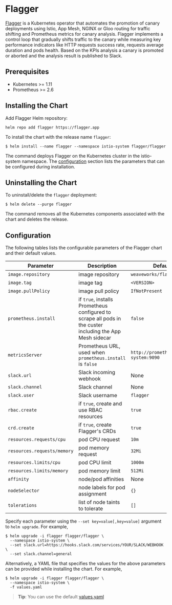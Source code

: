 # Flagger

[Flagger](https://github.com/weaveworks/flagger) is a Kubernetes operator that automates the promotion of 
canary deployments using Istio, App Mesh, NGINX or Gloo routing for traffic shifting and Prometheus metrics for canary analysis. 
Flagger implements a control loop that gradually shifts traffic to the canary while measuring key performance indicators
like HTTP requests success rate, requests average duration and pods health.
Based on the KPIs analysis a canary is promoted or aborted and the analysis result is published to Slack.

## Prerequisites

* Kubernetes >= 1.11
* Prometheus >= 2.6

## Installing the Chart

Add Flagger Helm repository:

```console
helm repo add flagger https://flagger.app
```

To install the chart with the release name `flagger`:

```console
$ helm install --name flagger --namespace istio-system flagger/flagger
```

The command deploys Flagger on the Kubernetes cluster in the istio-system namespace.
The [configuration](#configuration) section lists the parameters that can be configured during installation.

## Uninstalling the Chart

To uninstall/delete the `flagger` deployment:

```console
$ helm delete --purge flagger
```

The command removes all the Kubernetes components associated with the chart and deletes the release.

## Configuration

The following tables lists the configurable parameters of the Flagger chart and their default values.

Parameter | Description | Default
--- | --- | ---
`image.repository` | image repository | `weaveworks/flagger`
`image.tag` | image tag | `<VERSION>`
`image.pullPolicy` | image pull policy | `IfNotPresent`
`prometheus.install` | if `true`, installs Prometheus configured to scrape all pods in the custer including the App Mesh sidecar | `false`
`metricsServer` | Prometheus URL, used when `prometheus.install` is `false` | `http://prometheus.istio-system:9090`
`slack.url` | Slack incoming webhook | None
`slack.channel` | Slack channel | None
`slack.user` | Slack username | `flagger`
`rbac.create` | if `true`, create and use RBAC resources | `true`
`crd.create` | if `true`, create Flagger's CRDs | `true`
`resources.requests/cpu` | pod CPU request | `10m`
`resources.requests/memory` | pod memory request | `32Mi`
`resources.limits/cpu` | pod CPU limit | `1000m`
`resources.limits/memory` | pod memory limit | `512Mi`
`affinity` | node/pod affinities | None
`nodeSelector` | node labels for pod assignment | `{}`
`tolerations` | list of node taints to tolerate | `[]`

Specify each parameter using the `--set key=value[,key=value]` argument to `helm upgrade`. For example,

```console
$ helm upgrade -i flagger flagger/flagger \
  --namespace istio-system \
  --set slack.url=https://hooks.slack.com/services/YOUR/SLACK/WEBHOOK \
  --set slack.channel=general
```

Alternatively, a YAML file that specifies the values for the above parameters can be provided while installing the chart. For example,

```console
$ helm upgrade -i flagger flagger/flagger \
  --namespace istio-system \
  -f values.yaml
```

> **Tip**: You can use the default [values.yaml](values.yaml)


